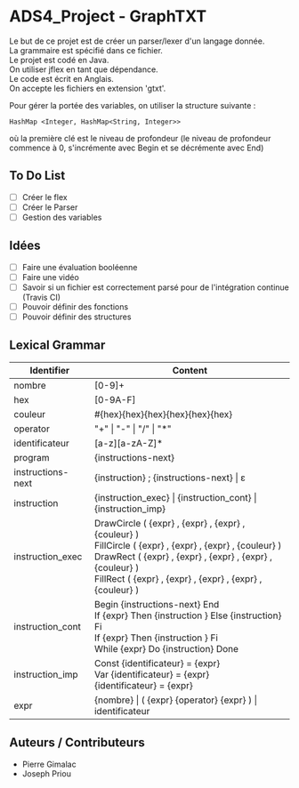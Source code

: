 # ADS4_Project - GraphTXT
Le but de ce projet est de créer un parser/lexer d'un langage donnée.  
La grammaire est spécifié dans ce fichier.  
Le projet est codé en Java.  
On utiliser jflex en tant que dépendance.  
Le code est écrit en Anglais.  
On accepte les fichiers en extension 'gtxt'.  

Pour gérer la portée des variables, on utiliser la structure suivante :  
```
HashMap <Integer, HashMap<String, Integer>>
```
où la première clé est le niveau de profondeur (le niveau de profondeur commence à 0, s'incrémente avec Begin et se décrémente avec End)

## To Do List

 - [ ] Créer le flex
 - [ ] Créer le Parser
 - [ ] Gestion des variables

## Idées

 - [ ] Faire une évaluation booléenne
 - [ ] Faire une vidéo
 - [ ] Savoir si un fichier est correctement parsé pour de l'intégration continue (Travis CI)
 - [ ] Pouvoir définir des fonctions
 - [ ] Pouvoir définir des structures

## Lexical Grammar

| Identifier | Content |
| ---------- | ------- |
| nombre | [0-9]+ |
| hex | [0-9A-F] |
| couleur | #{hex}{hex}{hex}{hex}{hex}{hex} |
| operator | "+" \| "-" \| "/" \| "*" |
| identificateur | [a-z][a-zA-Z]* |
| program | {instructions-next} |
| instructions-next | {instruction} ; {instructions-next} \| &#x3b5; |
| instruction | {instruction_exec} \| {instruction_cont} \| {instruction_imp} |
| instruction_exec | DrawCircle ( {expr} , {expr} , {expr} , {couleur} ) <br> FillCircle ( {expr} , {expr} , {expr} , {couleur} ) <br> DrawRect ( {expr} , {expr} , {expr} , {expr} , {couleur} ) <br> FillRect ( {expr} , {expr} , {expr} , {expr} , {couleur} ) |
| instruction_cont | Begin {instructions-next} End <br> If {expr} Then {instruction } Else {instruction} Fi <br> If {expr} Then {instruction } Fi <br> While {expr} Do {instruction} Done |
| instruction_imp | Const {identificateur} = {expr} <br> Var {identificateur} = {expr} <br> {identificateur} = {expr} |
| expr | {nombre} \| ( {expr} {operator} {expr} ) \| identificateur |

## Auteurs / Contributeurs
- Pierre Gimalac
- Joseph Priou
